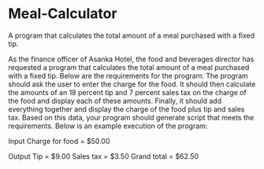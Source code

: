 # Meal-Calculator
A program that calculates the total amount of a meal purchased with a fixed tip. 

As the finance officer of Asanka Hotel, the food and beverages director has requested a program that calculates the total amount of a meal purchased with a fixed tip. 
Below are the requirements for the program:
The program should ask the user to enter the charge for the food.
It should then calculate the amounts of an 18 percent tip and 7 percent sales tax on the charge of the food and display each of these amounts.
Finally, it should add everything together and display the charge of the food plus tip and sales tax.
Based on this data, your program should generate script that meets the requirements. 
Below is an example execution of the program:

Input
Charge for food = $50.00

Output
Tip = $9.00
Sales tax = $3.50
Grand total = $62.50
